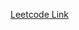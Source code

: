 [Leetcode Link](https://leetcode.com/problems/minimum-difference-between-highest-and-lowest-of-k-scores/)